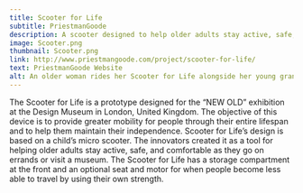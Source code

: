 ```yaml
---
title: Scooter for Life
subtitle: PriestmanGoode
description: A scooter designed to help older adults stay active, safe, and comfortable.
image: Scooter.png
thumbnail: Scooter.png
link: http://www.priestmangoode.com/project/scooter-for-life/
text: PriestmanGoode Website
alt: An older woman rides her Scooter for Life alongside her young grandson, who is riding a child’s scooter.
---
```

The Scooter for Life is a prototype designed for the “NEW OLD” exhibition at the Design Museum in London, United Kingdom. The objective of this device is to provide greater mobility for people through their entire lifespan and to help them maintain their independence. Scooter for Life’s design is based on a child’s micro scooter. The innovators created it as a tool for helping older adults stay active, safe, and comfortable as they go on errands or visit a museum. The Scooter for Life has a storage compartment at the front and an optional seat and motor for when people become less able to travel by using their own strength.
